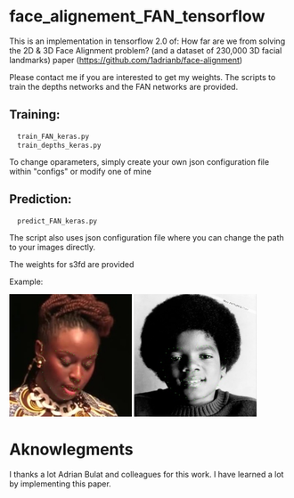# face_alignement_FAN_tensorflow

This is an implementation in tensorflow 2.0 of: How far are we from solving the 2D & 3D Face Alignment problem? (and a
dataset of 230,000 3D facial landmarks) paper (https://github.com/1adrianb/face-alignment)

Please contact me if you are interested to get my weights. The scripts to train the depths networks and the FAN networks are provided. 

## Training:
```
  train_FAN_keras.py
  train_depths_keras.py
```
To change oparameters, simply create your own json configuration file within "configs" or modify one of mine

## Prediction:
```
  predict_FAN_keras.py
```
The script also uses json configuration file where you can change the path to your images directly.

The weights for s3fd are provided

Example:

<img src='examples/0005_lmk.jpg' height="220"> <img src='examples/indoor_068_lmk.jpg' height="220">

# Aknowlegments
I thanks a lot Adrian Bulat and colleagues for this work. I have learned a lot by implementing this paper.
